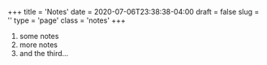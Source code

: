 +++
title = 'Notes'
date = 2020-07-06T23:38:38-04:00
draft = false
slug = ''
type = 'page'
class = 'notes'
+++

1. some notes 
2. more notes
3. and the third...